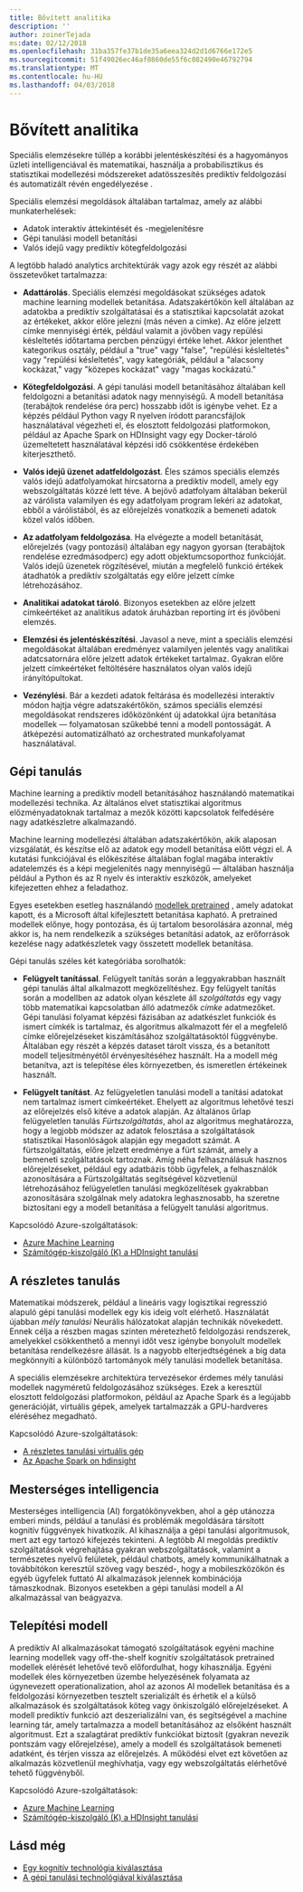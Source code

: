 ```yaml
---
title: Bővített analitika
description: ''
author: zoinerTejada
ms:date: 02/12/2018
ms.openlocfilehash: 31ba357fe37b1de35a6eea324d2d1d6766e172e5
ms.sourcegitcommit: 51f49026ec46af0860de55f6c082490e46792794
ms.translationtype: MT
ms.contentlocale: hu-HU
ms.lasthandoff: 04/03/2018
---
```

# <a name="advanced-analytics"></a>Bővített analitika

Speciális elemzésekre túllép a korábbi jelentéskészítési és a hagyományos üzleti intelligenciával és matematikai, használja a probabilisztikus és statisztikai modellezési módszereket adatösszesítés prediktív feldolgozási és automatizált révén engedélyezése .

Speciális elemzési megoldások általában tartalmaz, amely az alábbi munkaterhelések:

* Adatok interaktív áttekintését és -megjelenítésre
* Gépi tanulási modell betanítási
* Valós idejű vagy prediktív kötegfeldolgozási

A legtöbb haladó analytics architektúrák vagy azok egy részét az alábbi összetevőket tartalmazza:

* **Adattárolás**. Speciális elemzési megoldásokat szükséges adatok machine learning modellek betanítása. Adatszakértőkön kell általában az adatokba a prediktív szolgáltatásai és a statisztikai kapcsolatát azokat az értékeket, akkor előre jelezni (más néven a címke). Az előre jelzett címke mennyiségi érték, például valamit a jövőben vagy repülési késleltetés időtartama percben pénzügyi értéke lehet. Akkor jelenthet kategorikus osztály, például a "true" vagy "false", "repülési késleltetés" vagy "repülési késleltetés", vagy kategóriák, például a "alacsony kockázat," vagy "közepes kockázat" vagy "magas kockázatú."

* **Kötegfeldolgozási**. A gépi tanulási modell betanításához általában kell feldolgozni a betanítási adatok nagy mennyiségű. A modell betanítása (terabájtok rendelése óra perc) hosszabb időt is igénybe vehet. Ez a képzés például Python vagy R nyelven íródott parancsfájlok használatával végezheti el, és elosztott feldolgozási platformokon, például az Apache Spark on HDInsight vagy egy Docker-tároló üzemeltetett használatával képzési idő csökkentése érdekében kiterjeszthető.

* **Valós idejű üzenet adatfeldolgozást**. Éles számos speciális elemzés valós idejű adatfolyamokat hírcsatorna a prediktív modell, amely egy webszolgáltatás közzé lett téve. A bejövő adatfolyam általában bekerül az várólista valamilyen és egy adatfolyam program lekéri az adatokat, ebből a várólistából, és az előrejelzés vonatkozik a bemeneti adatok közel valós időben.  

* **Az adatfolyam feldolgozása**. Ha elvégezte a modell betanítását, előrejelzés (vagy pontozási) általában egy nagyon gyorsan (terabájtok rendelése ezredmásodperc) egy adott objektumcsoporthoz funkcióját. Valós idejű üzenetek rögzítésével, miután a megfelelő funkció értékek átadhatók a prediktív szolgáltatás egy előre jelzett címke létrehozásához.

* **Analitikai adatokat tároló**. Bizonyos esetekben az előre jelzett címkeértéket az analitikus adatok áruházban reporting írt és jövőbeni elemzés.

* **Elemzési és jelentéskészítési**. Javasol a neve, mint a speciális elemzési megoldásokat általában eredményez valamilyen jelentés vagy analitikai adatcsatornára előre jelzett adatok értékeket tartalmaz. Gyakran előre jelzett címkeértéket feltöltésére használatos olyan valós idejű irányítópultokat.

* **Vezénylési**. Bár a kezdeti adatok feltárása és modellezési interaktív módon hajtja végre adatszakértőkön, számos speciális elemzési megoldásokat rendszeres időközönként új adatokkal újra betanítása modellek &mdash; folyamatosan szűkebbé tenni a modell pontosságát. A átképezési automatizálható az orchestrated munkafolyamat használatával.

## <a name="machine-learning"></a>Gépi tanulás
Machine learning a prediktív modell betanításához használandó matematikai modellezési technika. Az általános elvet statisztikai algoritmus előzményadatoknak tartalmaz a mezők közötti kapcsolatok felfedésére nagy adatkészletre alkalmazandó.

Machine learning modellezési általában adatszakértőkön, akik alaposan vizsgálatát, és készítse elő az adatok egy modell betanítása előtt végzi el. A kutatási funkciójával és előkészítése általában foglal magába interaktív adatelemzés és a képi megjelenítés nagy mennyiségű &mdash; általában használja például a Python és az R nyelv és interaktív eszközök, amelyeket kifejezetten ehhez a feladathoz.

Egyes esetekben esetleg használandó [modellek pretrained](/machine-learning-server/install/microsoftml-install-pretrained-models) , amely adatokat kapott, és a Microsoft által kifejlesztett betanítása kapható. A pretrained modellek előnye, hogy pontozása, és új tartalom besorolására azonnal, még akkor is, ha nem rendelkezik a szükséges betanítási adatok, az erőforrások kezelése nagy adatkészletek vagy összetett modellek betanítása.

Gépi tanulás széles két kategóriába sorolhatók:

* **Felügyelt tanítással**. Felügyelt tanítás során a leggyakrabban használt gépi tanulás által alkalmazott megközelítéshez. Egy felügyelt tanítás során a modellben az adatok olyan készlete áll *szolgáltatás* egy vagy több matematikai kapcsolatban álló adatmezők *címke* adatmezőket. Gépi tanulási folyamat képzési fázisában az adatkészlet funkciók és ismert címkék is tartalmaz, és algoritmus alkalmazott fér el a megfelelő címke előrejelzéseket kiszámításához szolgáltatásoktól függvénybe. Általában egy részét a képzés dataset tárolt vissza, és a betanított modell teljesítményétől érvényesítéséhez használt. Ha a modell még betanítva, azt is telepítése éles környezetben, és ismeretlen értékeinek használt. 

* **Felügyelt tanítást**. Az felügyeletlen tanulási modell a tanítási adatokat nem tartalmaz ismert címkeértéket. Ehelyett az algoritmus lehetővé teszi az előrejelzés első kitéve a adatok alapján. Az általános űrlap felügyeletlen tanulás *Fürtszolgáltatás*, ahol az algoritmus meghatározza, hogy a legjobb módszer az adatok felosztása a szolgáltatások statisztikai Hasonlóságok alapján egy megadott számát. A fürtszolgáltatás, előre jelzett eredménye a fürt számát, amely a bemeneti szolgáltatások tartoznak. Amíg néha felhasználásuk hasznos előrejelzéseket, például egy adatbázis több ügyfelek, a felhasználók azonosítására a Fürtszolgáltatás segítségével közvetlenül létrehozásához felügyeletlen tanulási megközelítések gyakrabban azonosítására szolgálnak mely adatokra leghasznosabb, ha szeretne biztosítani egy a modell betanítása a felügyelt tanulási algoritmus.

Kapcsolódó Azure-szolgáltatások:

- [Azure Machine Learning](/azure/machine-learning/)
- [Számítógép-kiszolgáló (K) a HDInsight tanulási](/azure/hdinsight/r-server/r-server-overview)

## <a name="deep-learning"></a>A részletes tanulás

Matematikai módszerek, például a lineáris vagy logisztikai regresszió alapuló gépi tanulási modellek egy kis ideig volt elérhető. Használatát újabban *mély tanulási* Neurális hálózatokat alapján technikák növekedett. Ennek célja a részben magas szinten méretezhető feldolgozási rendszerek, amelyekkel csökkenthető a mennyi időt vesz igénybe bonyolult modellek betanítása rendelkezésre állását. Is a nagyobb elterjedtségének a big data megkönnyíti a különböző tartományok mély tanulási modellek betanítása.

A speciális elemzésekre architektúra tervezésekor érdemes mély tanulási modellek nagyméretű feldolgozásához szükséges. Ezek a keresztül elosztott feldolgozási platformokon, például az Apache Spark és a legújabb generációját, virtuális gépek, amelyek tartalmazzák a GPU-hardveres eléréséhez megadható.

Kapcsolódó Azure-szolgáltatások:

- [A részletes tanulási virtuális gép](/azure/machine-learning/data-science-virtual-machine/deep-learning-dsvm-overview)
- [Az Apache Spark on hdinsight](/azure/hdinsight/spark/apache-spark-overview)

## <a name="artificial-intelligence"></a>Mesterséges intelligencia

Mesterséges intelligencia (AI) forgatókönyvekben, ahol a gép utánozza emberi minds, például a tanulási és problémák megoldására társított kognitív függvények hivatkozik. AI kihasználja a gépi tanulási algoritmusok, mert azt egy tartozó kifejezés tekinteni. A legtöbb AI megoldás prediktív szolgáltatások végrehajtása gyakran webszolgáltatások, valamint a természetes nyelvű felületek, például chatbots, amely kommunikálhatnak a továbbítókon keresztül szöveg vagy beszéd-, hogy a mobileszközökön és egyéb ügyfelek futtató AI alkalmazások jelennek kombinációja támaszkodnak. Bizonyos esetekben a gépi tanulási modell a AI alkalmazással van beágyazva. 

## <a name="model-deployment"></a>Telepítési modell

A prediktív AI alkalmazásokat támogató szolgáltatások egyéni machine learning modellek vagy off-the-shelf kognitív szolgáltatások pretrained modellek elérését lehetővé tevő előfordulhat, hogy kihasználja. Egyéni modellek éles környezetben üzembe helyezésének folyamata az úgynevezett operationalization, ahol az azonos AI modellek betanítása és a feldolgozási környezetben tesztelt szerializált és érhetik el a külső alkalmazások és szolgáltatások köteg vagy önkiszolgáló előrejelzéseket. A modell prediktív funkció azt deszerializálni van, és segítségével a machine learning tár, amely tartalmazza a modell betanításához az elsőként használt algoritmust. Ezt a szalagtárat prediktív funkciókat biztosít (gyakran nevezik pontszám vagy előrejelzése), amely a modell és szolgáltatások bemeneti adatként, és térjen vissza az előrejelzés. A működési elvet ezt követően az alkalmazás közvetlenül meghívhatja, vagy egy webszolgáltatás elérhetővé tehető függvényből. 

Kapcsolódó Azure-szolgáltatások:

- [Azure Machine Learning](/azure/machine-learning/)
- [Számítógép-kiszolgáló (K) a HDInsight tanulási](/azure/hdinsight/r-server/r-server-overview)


## <a name="see-also"></a>Lásd még

- [Egy kognitív technológia kiválasztása](../technology-choices/cognitive-services.md)
- [A gépi tanulási technológiával kiválasztása](../technology-choices/data-science-and-machine-learning.md)
